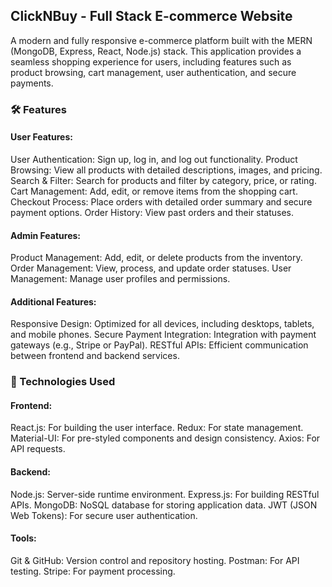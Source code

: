 ## ClickNBuy - Full Stack E-commerce Website
A modern and fully responsive e-commerce platform built with the MERN (MongoDB, Express, React, Node.js) stack. This application provides a seamless shopping experience for users, including features such as product browsing, cart management, user authentication, and secure payments.

### 🛠️ Features
#### User Features:
User Authentication: Sign up, log in, and log out functionality.
Product Browsing: View all products with detailed descriptions, images, and pricing.
Search & Filter: Search for products and filter by category, price, or rating.
Cart Management: Add, edit, or remove items from the shopping cart.
Checkout Process: Place orders with detailed order summary and secure payment options.
Order History: View past orders and their statuses.

#### Admin Features:
Product Management: Add, edit, or delete products from the inventory.
Order Management: View, process, and update order statuses.
User Management: Manage user profiles and permissions.

####  Additional Features:
Responsive Design: Optimized for all devices, including desktops, tablets, and mobile phones.
Secure Payment Integration: Integration with payment gateways (e.g., Stripe or PayPal).
RESTful APIs: Efficient communication between frontend and backend services.

### 🚀 Technologies Used
####  Frontend:
React.js: For building the user interface.
Redux: For state management.
Material-UI: For pre-styled components and design consistency.
Axios: For API requests.

#### Backend:
Node.js: Server-side runtime environment.
Express.js: For building RESTful APIs.
MongoDB: NoSQL database for storing application data.
JWT (JSON Web Tokens): For secure user authentication.

#### Tools:
Git & GitHub: Version control and repository hosting.
Postman: For API testing.
Stripe: For payment processing.

